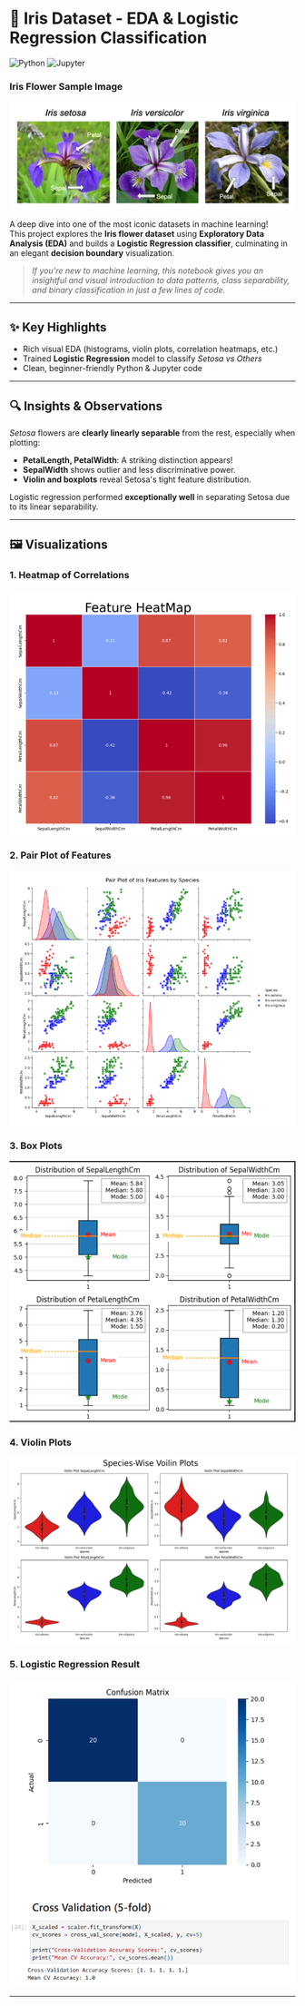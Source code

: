 # 🌸 Iris Dataset - EDA & Logistic Regression Classification

![Python](https://img.shields.io/badge/Python-3.10-blue.svg)
![Jupyter](https://img.shields.io/badge/Notebook-Jupyter-orange.svg)

### Iris Flower Sample Image
![Iris Flower Sample](images/Iris_Flowers_Picture.png)

A deep dive into one of the most iconic datasets in machine learning!  
This project explores the **Iris flower dataset** using **Exploratory Data Analysis (EDA)** and builds a **Logistic Regression classifier**, culminating in an elegant **decision boundary** visualization.

>  *If you're new to machine learning, this notebook gives you an insightful and visual introduction to data patterns, class separability, and binary classification in just a few lines of code.*

---

## ✨ Key Highlights

- Rich visual EDA (histograms, violin plots, correlation heatmaps, etc.)
- Trained **Logistic Regression** model to classify *Setosa vs Others*
- Clean, beginner-friendly Python & Jupyter code

---

## 🔍 Insights & Observations

 *Setosa* flowers are **clearly linearly separable** from the rest, especially when plotting:
- **PetalLength, PetalWidth**: A striking distinction appears!
- **SepalWidth** shows outlier and less discriminative power.
- **Violin and boxplots** reveal Setosa's tight feature distribution.

Logistic regression performed **exceptionally well** in separating Setosa due to its linear separability.

---


## 🖼️ Visualizations


### 1. Heatmap of Correlations
![Heatmap](images/HeatMap.png)

### 2. Pair Plot of Features
![Pair Plot](images/Pair_Plot.png)

### 3. Box Plots
![Box Plots](images/box_plot.png)

### 4. Violin Plots
![Violin Plots](images/Voilin_Plot.png)

### 5. Logistic Regression Result
![Logistic Result](images/Logistic_Result.png)

---


